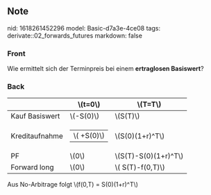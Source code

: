 ## Note
nid: 1618261452296
model: Basic-d7a3e-4ce08
tags: derivate::02_forwards_futures
markdown: false

### Front
Wie ermittelt sich der Terminpreis bei einem <b>ertraglosen
Basiswert</b>?

### Back
<table>
  <thead>
    <tr>
      <th>
      <th>\(t=0\)
      <th>\(T=T\)
  <tbody>
    <tr>
      <td>Kauf Basiswert
      <td>\(-S(0)\)
      <td>\(S(T)\)
    <tr>
      <td>Kreditaufnahme
      <td>
        <table>
          <tbody>
            <tr>
              <td>\( +S(0)\)
        </table>
      <td>\(S(0)(1+r)^T\)
    <tr>
      <td>PF
      <td>\(0\)
      <td>\(S(T)-S(0)(1+r)^T\)
    <tr>
      <td>Forward long
      <td>\(0\)
      <td>\( S(T)-f(0,T)\)
</table>Aus No-Arbitrage folgt \(f(0,T) = S(0)(1+r)^T\)
